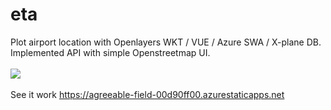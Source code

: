 # eta
Plot airport location with Openlayers WKT / VUE / Azure SWA / X-plane DB.<br>
Implemented API with simple Openstreetmap UI.<br><br>
<img src="https://agreeable-field-00d90ff00.azurestaticapps.net/input.jpg"><br><br>
See it work https://agreeable-field-00d90ff00.azurestaticapps.net
